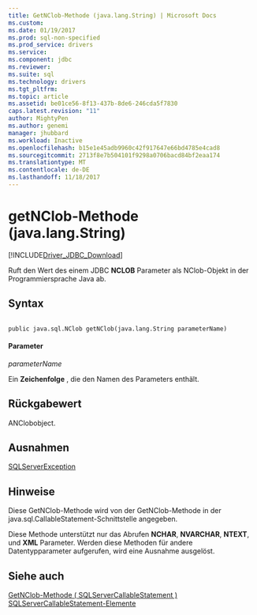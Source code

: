 ```yaml
---
title: GetNClob-Methode (java.lang.String) | Microsoft Docs
ms.custom: 
ms.date: 01/19/2017
ms.prod: sql-non-specified
ms.prod_service: drivers
ms.service: 
ms.component: jdbc
ms.reviewer: 
ms.suite: sql
ms.technology: drivers
ms.tgt_pltfrm: 
ms.topic: article
ms.assetid: be01ce56-8f13-437b-8de6-246cda5f7830
caps.latest.revision: "11"
author: MightyPen
ms.author: genemi
manager: jhubbard
ms.workload: Inactive
ms.openlocfilehash: b15e1e45adb9960c42f917647e66bd4785e4cad8
ms.sourcegitcommit: 2713f8e7b504101f9298a0706bacd84bf2eaa174
ms.translationtype: MT
ms.contentlocale: de-DE
ms.lasthandoff: 11/18/2017
---
```

# <a name="getnclob-method-javalangstring"></a>getNClob-Methode (java.lang.String)
[!INCLUDE[Driver_JDBC_Download](../../../includes/driver_jdbc_download.md)]

  Ruft den Wert des einem JDBC **NCLOB** Parameter als NClob-Objekt in der Programmiersprache Java ab.  
  
## <a name="syntax"></a>Syntax  
  
```  
  
public java.sql.NClob getNClob(java.lang.String parameterName)  
```  
  
#### <a name="parameters"></a>Parameter  
 *parameterName*  
  
 Ein **Zeichenfolge** , die den Namen des Parameters enthält.  
  
## <a name="return-value"></a>Rückgabewert  
 ANClobobject.  
  
## <a name="exceptions"></a>Ausnahmen  
 [SQLServerException](../../../connect/jdbc/reference/sqlserverexception-class.md)  
  
## <a name="remarks"></a>Hinweise  
 Diese GetNClob-Methode wird von der GetNClob-Methode in der java.sql.CallableStatement-Schnittstelle angegeben.  
  
 Diese Methode unterstützt nur das Abrufen **NCHAR**, **NVARCHAR**, **NTEXT**, und **XML** Parameter. Werden diese Methoden für andere Datentypparameter aufgerufen, wird eine Ausnahme ausgelöst.  
  
## <a name="see-also"></a>Siehe auch  
 [GetNClob-Methode &#40; SQLServerCallableStatement &#41;](../../../connect/jdbc/reference/getnclob-method-sqlservercallablestatement.md)   
 [SQLServerCallableStatement-Elemente](../../../connect/jdbc/reference/sqlservercallablestatement-members.md)  
  
  
